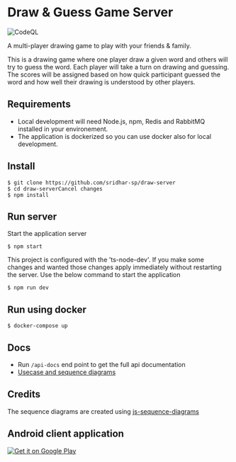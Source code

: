 # Draw & Guess Game Server

![CodeQL](https://github.com/sridhar-sp/draw-server/workflows/CodeQL/badge.svg?branch=master)

A multi-player drawing game to play with your friends & family.

This is a drawing game where one player draw a given word and others will try to guess the word. Each player will take a turn on drawing and guessing. The scores will be assigned based on how quick participant guessed the word and how well their drawing is understood by other players.


## Requirements

* Local development will need Node.js, npm, Redis and RabbitMQ installed in your environement. 
* The application is dockerized so you can use docker also for local development.


## Install

    $ git clone https://github.com/sridhar-sp/draw-server
    $ cd draw-serverCancel changes
    $ npm install

## Run server

Start the application server

    $ npm start

This project is configured with the 'ts-node-dev'. If you make some changes and wanted those changes apply immediately without restarting the server. Use the below command to start the application

    $ npm run dev

## Run using docker

    $ docker-compose up

## Docs

* Run `/api-docs` end point to get the full api documentation
* [Usecase and sequence diagrams](https://sridhar-sp.github.io/draw-server)

## Credits

The sequence diagrams are created using [js-sequence-diagrams](https://bramp.github.io/js-sequence-diagrams/)

## Android client application
<a href='https://play.google.com/store/apps/details?id=com.gandiva.draw'><img alt='Get it on Google Play' src='https://play.google.com/intl/en_us/badges/static/images/badges/en_badge_web_generic.png'/></a>
